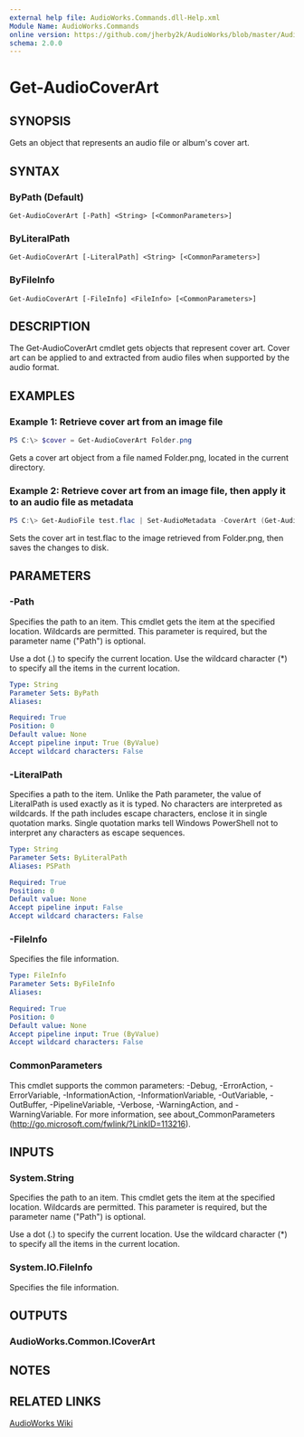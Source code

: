 ```yaml
---
external help file: AudioWorks.Commands.dll-Help.xml
Module Name: AudioWorks.Commands
online version: https://github.com/jherby2k/AudioWorks/blob/master/AudioWorks/src/AudioWorks.Commands/docs/Get-AudioCoverArt.md
schema: 2.0.0
---
```


# Get-AudioCoverArt

## SYNOPSIS
Gets an object that represents an audio file or album's cover art.

## SYNTAX

### ByPath (Default)
```
Get-AudioCoverArt [-Path] <String> [<CommonParameters>]
```

### ByLiteralPath
```
Get-AudioCoverArt [-LiteralPath] <String> [<CommonParameters>]
```

### ByFileInfo
```
Get-AudioCoverArt [-FileInfo] <FileInfo> [<CommonParameters>]
```

## DESCRIPTION
The Get-AudioCoverArt cmdlet gets objects that represent cover art. Cover art can be applied to and extracted from audio files when supported by the audio format.

## EXAMPLES

### Example 1: Retrieve cover art from an image file
```powershell
PS C:\> $cover = Get-AudioCoverArt Folder.png
```

Gets a cover art object from a file named Folder.png, located in the current directory.

### Example 2: Retrieve cover art from an image file, then apply it to an audio file as metadata
```powershell
PS C:\> Get-AudioFile test.flac | Set-AudioMetadata -CoverArt (Get-AudioCoverArt Folder.png) -PassThru | Save-AudioMetadata
```

Sets the cover art in test.flac to the image retrieved from Folder.png, then saves the changes to disk.

## PARAMETERS

### -Path
Specifies the path to an item.
This cmdlet gets the item at the specified location.
Wildcards are permitted.
This parameter is required, but the parameter name ("Path") is optional.

Use a dot (.) to specify the current location.
Use the wildcard character (*) to specify all the items in the current location.

```yaml
Type: String
Parameter Sets: ByPath
Aliases:

Required: True
Position: 0
Default value: None
Accept pipeline input: True (ByValue)
Accept wildcard characters: False
```

### -LiteralPath
Specifies a path to the item.
Unlike the Path parameter, the value of LiteralPath is used exactly as it is typed.
No characters are interpreted as wildcards.
If the path includes escape characters, enclose it in single quotation marks.
Single quotation marks tell Windows PowerShell not to interpret any characters as escape sequences.

```yaml
Type: String
Parameter Sets: ByLiteralPath
Aliases: PSPath

Required: True
Position: 0
Default value: None
Accept pipeline input: False
Accept wildcard characters: False
```

### -FileInfo
Specifies the file information.

```yaml
Type: FileInfo
Parameter Sets: ByFileInfo
Aliases:

Required: True
Position: 0
Default value: None
Accept pipeline input: True (ByValue)
Accept wildcard characters: False
```

### CommonParameters
This cmdlet supports the common parameters: -Debug, -ErrorAction, -ErrorVariable, -InformationAction, -InformationVariable, -OutVariable, -OutBuffer, -PipelineVariable, -Verbose, -WarningAction, and -WarningVariable. For more information, see about_CommonParameters (http://go.microsoft.com/fwlink/?LinkID=113216).

## INPUTS

### System.String
Specifies the path to an item.
This cmdlet gets the item at the specified location.
Wildcards are permitted.
This parameter is required, but the parameter name ("Path") is optional.

Use a dot (.) to specify the current location.
Use the wildcard character (*) to specify all the items in the current location.

### System.IO.FileInfo
Specifies the file information.

## OUTPUTS

### AudioWorks.Common.ICoverArt
## NOTES

## RELATED LINKS

[AudioWorks Wiki](https://github.com/jherby2k/AudioWorks/wiki)
